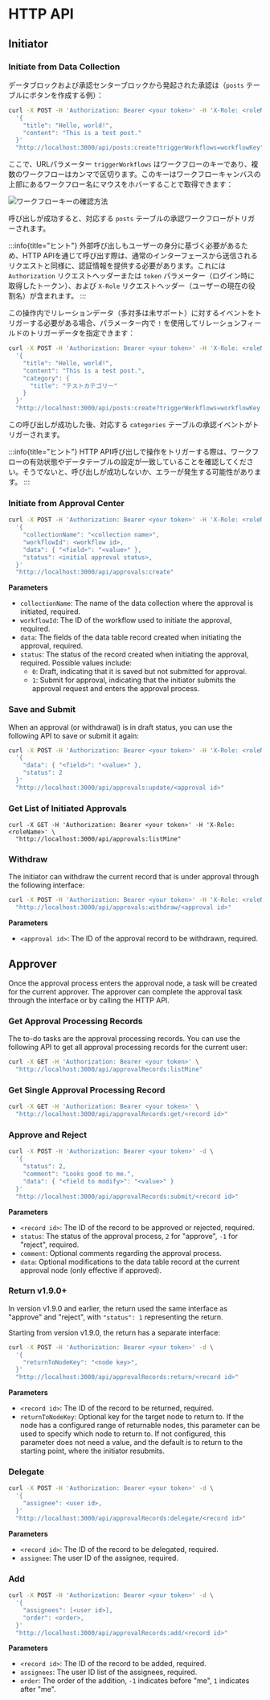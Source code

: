 # HTTP API

## Initiator

### Initiate from Data Collection

データブロックおよび承認センターブロックから発起された承認は（`posts` テーブルにボタンを作成する例）：

```bash
curl -X POST -H 'Authorization: Bearer <your token>' -H 'X-Role: <roleName>' -d \
  '{
    "title": "Hello, world!",
    "content": "This is a test post."
  }'
  "http://localhost:3000/api/posts:create?triggerWorkflows=workflowKey"
```

ここで、URLパラメーター `triggerWorkflows` はワークフローのキーであり、複数のワークフローはカンマで区切ります。このキーはワークフローキャンバスの上部にあるワークフロー名にマウスをホバーすることで取得できます：

![ワークフローキーの確認方法](https://static-docs.nocobase.com/20240426135108.png)

呼び出しが成功すると、対応する `posts` テーブルの承認ワークフローがトリガーされます。

:::info{title="ヒント"}
外部呼び出しもユーザーの身分に基づく必要があるため、HTTP APIを通じて呼び出す際は、通常のインターフェースから送信されるリクエストと同様に、認証情報を提供する必要があります。これには `Authorization` リクエストヘッダーまたは `token` パラメーター（ログイン時に取得したトークン）、および `X-Role` リクエストヘッダー（ユーザーの現在の役割名）が含まれます。
:::

この操作内でリレーションデータ（多対多は未サポート）に対するイベントをトリガーする必要がある場合、パラメーター内で `!` を使用してリレーションフィールドのトリガーデータを指定できます：

```bash
curl -X POST -H 'Authorization: Bearer <your token>' -H 'X-Role: <roleName>' -d \
  '{
    "title": "Hello, world!",
    "content": "This is a test post.",
    "category": {
      "title": "テストカテゴリー"
    }
  }'
  "http://localhost:3000/api/posts:create?triggerWorkflows=workflowKey!category"
```

この呼び出しが成功した後、対応する `categories` テーブルの承認イベントがトリガーされます。

:::info{title="ヒント"}
HTTP API呼び出しで操作をトリガーする際は、ワークフローの有効状態やデータテーブルの設定が一致していることを確認してください。そうでないと、呼び出しが成功しないか、エラーが発生する可能性があります。
:::

### Initiate from Approval Center

```bash
curl -X POST -H 'Authorization: Bearer <your token>' -H 'X-Role: <roleName>' -d \
  '{
    "collectionName": "<collection name>",
    "workflowId": <workflow id>,
    "data": { "<field>": "<value>" },
    "status": <initial approval status>,
  }'
  "http://localhost:3000/api/approvals:create"
```

**Parameters**

* `collectionName`: The name of the data collection where the approval is initiated, required.
* `workflowId`: The ID of the workflow used to initiate the approval, required.
* `data`: The fields of the data table record created when initiating the approval, required.
* `status`: The status of the record created when initiating the approval, required. Possible values include:
  * `0`: Draft, indicating that it is saved but not submitted for approval.
  * `1`: Submit for approval, indicating that the initiator submits the approval request and enters the approval process.

### Save and Submit

When an approval (or withdrawal) is in draft status, you can use the following API to save or submit it again:

```bash
curl -X POST -H 'Authorization: Bearer <your token>' -H 'X-Role: <roleName>' -d \
  '{
    "data": { "<field>": "<value>" },
    "status": 2
  }'
  "http://localhost:3000/api/approvals:update/<approval id>"
```

### Get List of Initiated Approvals

```base
curl -X GET -H 'Authorization: Bearer <your token>' -H 'X-Role: <roleName>' \
  "http://localhost:3000/api/approvals:listMine"
```

### Withdraw

The initiator can withdraw the current record that is under approval through the following interface:

```bash
curl -X POST -H 'Authorization: Bearer <your token>' -H 'X-Role: <roleName>' -d \
  "http://localhost:3000/api/approvals:withdraw/<approval id>"
```

**Parameters**

* `<approval id>`: The ID of the approval record to be withdrawn, required.

### 

## Approver

Once the approval process enters the approval node, a task will be created for the current approver. The approver can complete the approval task through the interface or by calling the HTTP API.

### Get Approval Processing Records

The to-do tasks are the approval processing records. You can use the following API to get all approval processing records for the current user:

```bash
curl -X GET -H 'Authorization: Bearer <your token>' \
  "http://localhost:3000/api/approvalRecords:listMine"
```

### Get Single Approval Processing Record

```bash
curl -X GET -H 'Authorization: Bearer <your token>' \
  "http://localhost:3000/api/approvalRecords:get/<record id>"
```

### Approve and Reject

```bash
curl -X POST -H 'Authorization: Bearer <your token>' -d \
  '{
    "status": 2,
    "comment": "Looks good to me.",
    "data": { "<field to modify>": "<value>" }
  }'
  "http://localhost:3000/api/approvalRecords:submit/<record id>"
```

**Parameters**

* `<record id>`: The ID of the record to be approved or rejected, required.
* `status`: The status of the approval process, `2` for "approve", `-1` for "reject", required.
* `comment`: Optional comments regarding the approval process.
* `data`: Optional modifications to the data table record at the current approval node (only effective if approved).

### Return <Badge>v1.9.0+</Badge>

In version v1.9.0 and earlier, the return used the same interface as "approve" and "reject", with `"status": 1` representing the return.

Starting from version v1.9.0, the return has a separate interface:

```bash
curl -X POST -H 'Authorization: Bearer <your token>' -d \
  '{
    "returnToNodeKey": "<node key>",
  }'
  "http://localhost:3000/api/approvalRecords:return/<record id>"
```

**Parameters**

* `<record id>`: The ID of the record to be returned, required.
* `returnToNodeKey`: Optional key for the target node to return to. If the node has a configured range of returnable nodes, this parameter can be used to specify which node to return to. If not configured, this parameter does not need a value, and the default is to return to the starting point, where the initiator resubmits.

### Delegate

```bash
curl -X POST -H 'Authorization: Bearer <your token>' -d \
  '{
    "assignee": <user id>,
  }'
  "http://localhost:3000/api/approvalRecords:delegate/<record id>"
```

**Parameters**

* `<record id>`: The ID of the record to be delegated, required.
* `assignee`: The user ID of the assignee, required.

### Add 

```bash
curl -X POST -H 'Authorization: Bearer <your token>' -d \
  '{
    "assignees": [<user id>],
    "order": <order>,
  }'
  "http://localhost:3000/api/approvalRecords:add/<record id>"
```

**Parameters**

* `<record id>`: The ID of the record to be added, required.
* `assignees`: The user ID list of the assignees, required.
* `order`: The order of the addition, `-1` indicates before "me", `1` indicates after "me".
